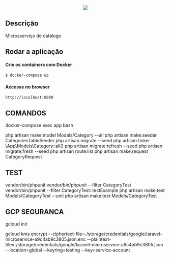 <p align="center">
  <a href="http://nestjs.com/" target="blank"><img src="http://maratona.fullcycle.com.br/public/img/logo-maratona.png"/></a>
</p>

## Descrição

Microsserviço de catálogo

## Rodar a aplicação

#### Crie os containers com Docker

```bash
$ docker-compose up
```

#### Accesse no browser

```
http://localhost:8000
```

## COMANDOS

docker-compose exec app bash

php artisan make:model Models/Category --all
php artisan make:seeder CategoriesTableSeeder
php artisan migrate --seed
php artisan tinker
\App\Models\Category::all()
php artisan migrate:refresh --seed
php artisan migrate:fresh --seed
php artisan route:list
php artisan make:request CategoryRequest


## TEST

vendor/bin/phpunit
vendor/bin/phpunit --filter CategoryTest
vendor/bin/phpunit --filter CategoryTest::testExample
php artisan make:test Models/CategoryTest --unit
php artisan make:test Models/CategoryTest


## GCP SEGURANCA

gcloud init

gcloud kms encrypt --ciphertext-file=./storage/credentials/google/laravel-microservice-a9c4ab9c3805.json.enc --plaintext-file=./storage/credentials/google/laravel-microservice-a9c4ab9c3805.json --location=global --keyring=testing --key=service-account
